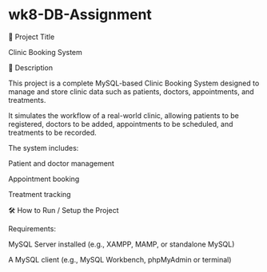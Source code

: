 # wk8-DB-Assignment
🏥 Project Title

Clinic Booking System

📄 Description

This project is a complete MySQL-based Clinic Booking System designed to manage and store clinic data such as patients, doctors, appointments, and treatments.

It simulates the workflow of a real-world clinic, allowing patients to be registered, doctors to be added, appointments to be scheduled, and treatments to be recorded.

The system includes:

Patient and doctor management

Appointment booking

Treatment tracking

🛠️ How to Run / Setup the Project

Requirements:

MySQL Server installed (e.g., XAMPP, MAMP, or standalone MySQL)

A MySQL client (e.g., MySQL Workbench, phpMyAdmin or terminal)

